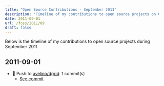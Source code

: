 ```yaml
---
title: "Open Source Contributions - September 2011"
description: "Timeline of my contributions to open source projects on GitHub during September 2011."
date: 2011-09-01
url: /foss/2011/09
draft: false
---
```


Below is the timeline of my contributions to open source projects during September 2011.

## 2011-09-01

- 🔨 Push to [avelino/dgrid](https://github.com/avelino/dgrid): 1 commit(s)
  - [See commit](https://github.com/avelino/dgrid/commits/main/?author=avelino&since=2011-09-01&until=2011-09-01)

